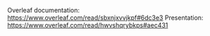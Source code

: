 Overleaf documentation: https://www.overleaf.com/read/sbxnjxvvjkpf#6dc3e3
Presentation: https://www.overleaf.com/read/hwvshqrybkps#aec431
